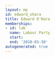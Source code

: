 ```yaml
---
layout: mp
id: edward_ohara
title: Edward O'Hara
memberships:
- id: lab
  name: Labour Party
  start: 
  end: '2010-03-30'
autogenerated: true
---
```

